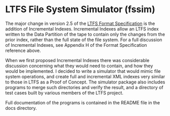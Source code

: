 # LTFS File System Simulator (fssim)

The major change in version 2.5 of the [LTFS Format Specification](https://www.snia.org/sites/default/files/technical_work/LTFS/LTFS_Format_v2.5_Technical_Position.pdf) is the addition of Incremental Indexes.  Incremental Indexes allow an LTFS index written to the Data Partition of the tape to contain only the changes from the prior index, rather than the full state of the file system.  For a full discussion of Incremental Indexes, see Appendix H of the Format Specification reference above.

When we first proposed Incremental Indexes there was considerable discussion concerning what they would need to contain, and how they would be implemented.  I decided to write a simulator that would mimic file system operations, and create full and incremental XML indexes very similar to those in LTFS as a Proof of Concept.  The simulator package also includes programs to merge such directories and verify the result, and a directory of test cases built by various members of the LTFS project.

Full documentation of the programs is contained in the README file in the docs directory.

